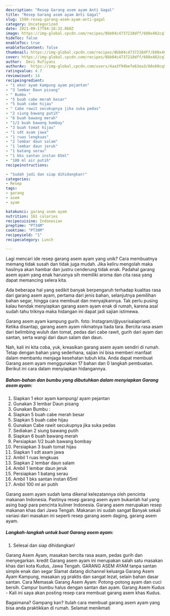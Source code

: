 ```yaml
---
description: "Resep Garang asem ayam Anti Gagal"
title: "Resep Garang asem ayam Anti Gagal"
slug: 1590-resep-garang-asem-ayam-anti-gagal
category: Uncategorized
date: 2021-09-17T04:18:32.060Z
image: https://img-global.cpcdn.com/recipes/8bb04c4737218dff/680x482cq70/garang-asem-ayam-foto-resep-utama.jpg
hideToc: false
enableToc: true
enableTocContent: false
thumbnail: https://img-global.cpcdn.com/recipes/8bb04c4737218dff/680x482cq70/garang-asem-ayam-foto-resep-utama.jpg
cover: https://img-global.cpcdn.com/recipes/8bb04c4737218dff/680x482cq70/garang-asem-ayam-foto-resep-utama.jpg
author:  Devi Rufiyani
authorAv:  https://img-global.cpcdn.com/users/4aa3f94befe63ea3/60x60cq50/avatar.jpg
ratingvalue: 4.7
reviewcount: 14
recipeingredient:
- "1 ekor ayam kampung ayam pejantan"
- "3 lembar Daun pisang"
- " Bumbu "
- "5 buah cabe merah besar"
- "5 buah cabe hijau"
- " Cabe rawit secukupnya jika suka pedas"
- "2 siung bawang putih"
- "6 buah bawang merah"
- "1/2 buah bawang bombay"
- "3 buah tomat hijau"
- "1 sdt asam jawa"
- "1 ruas lengkuas"
- "2 lembar daun salam"
- "1 lembar daun jeruk"
- "1 batang serau"
- "1 bks santan instan 65ml"
- "100 ml air putih"
recipeinstructions:

- "Sudah jadi dan siap dihidangkan!"
categories:
- Resep
tags:
- garang
- asem
- ayam

katakunci: garang asem ayam 
nutrition: 161 calories
recipecuisine: Indonesian
preptime: "PT34M"
cooktime: "PT30M"
recipeyield: "1"
recipecategory: Lunch

---
```



Lagi mencari ide resep garang asem ayam yang unik? Cara membuatnya memang tidak susah dan tidak juga mudah. Jika keliru mengolah maka hasilnya akan hambar dan justru cenderung tidak enak. Padahal garang asem ayam yang enak harusnya sih memiliki aroma dan cita rasa yang dapat memancing selera kita.


Ada beberapa hal yang sedikit banyak berpengaruh terhadap kualitas rasa dari garang asem ayam, pertama dari jenis bahan, selanjutnya pemilihan bahan segar, hingga cara membuat dan menyajikannya. Tak perlu pusing kalau hendak menyiapkan garang asem ayam enak di rumah, karena asal sudah tahu triknya maka hidangan ini dapat jadi sajian istimewa.

Garang asem ayam kampung gurih. foto: Instagram/@yusrisalaprianti. Ketika disantap, garang asem ayam nikmatnya tiada tara. Bercita rasa asam dari belimbing wuluh dan tomat, pedas dari cabe rawit, gurih dari ayam dan santan, serta wangi dari daun salam dan daun.


Nah, kali ini kita coba, yuk, kreasikan garang asem ayam sendiri di rumah. Tetap dengan bahan yang sederhana, sajian ini bisa memberi manfaat dalam membantu menjaga kesehatan tubuh kita. Anda dapat membuat Garang asem ayam menggunakan 17 bahan dan 0 langkah pembuatan. Berikut ini cara dalam menyiapkan hidangannya.

<!--inarticleads1-->

##### Bahan-bahan dan bumbu yang dibutuhkan dalam menyiapkan Garang asem ayam:

1. Siapkan 1 ekor ayam kampung/ ayam pejantan
1. Gunakan 3 lembar Daun pisang
1. Gunakan  Bumbu :
1. Siapkan 5 buah cabe merah besar
1. Siapkan 5 buah cabe hijau
1. Gunakan  Cabe rawit secukupnya jika suka pedas
1. Sediakan 2 siung bawang putih
1. Siapkan 6 buah bawang merah
1. Persiapkan 1/2 buah bawang bombay
1. Persiapkan 3 buah tomat hijau
1. Siapkan 1 sdt asam jawa
1. Ambil 1 ruas lengkuas
1. Siapkan 2 lembar daun salam
1. Ambil 1 lembar daun jeruk
1. Persiapkan 1 batang serau
1. Ambil 1 bks santan instan 65ml
1. Ambil 100 ml air putih


Garang asem ayam sudah lama dikenal kelezatannya oleh pencinta makanan Indonesia. Pastinya resep garang asem ayam bukanlah hal yang asing bagi para pencinta kuliner Indonesia. Garang asem merupakan resep makanan khas dari Jawa Tengah. Makanan ini sudah sangat Banyak sekali variasi dari masakan ini seperti resep garang asem daging, garang asem ayam. 

<!--inarticleads2-->

##### Langkah-langkah untuk buat Garang asem ayam:


1. Selesai dan siap dihidangkan!

Garang Asem Ayam, masakan bercita rasa asam, pedas gurih dan menyegarkan. kredit Garang asem ayam ini merupakan salah satu masakan khas dari kota Kudus, Jawa Tengah. GARANG ASEM AYAM tanpa santan simple enak dan segar Slamat datang dichannel keluarga Garang Asem Ayam Kampung, masakan yg praktis dan sangat lezat, selain bahan dasar santan. Cara Memasak Garang Asem Ayam: Potong-potong ayam dan cuci bersih. Campur bumbu halus dengan santan dan ayam. Garang Asem Kudus - Kali ini saya akan posting resep cara membuat garang asem khas Kudus. 

Bagaimana? Gampang kan? Itulah cara membuat garang asem ayam yang bisa anda praktikkan di rumah. Selamat menikmati

